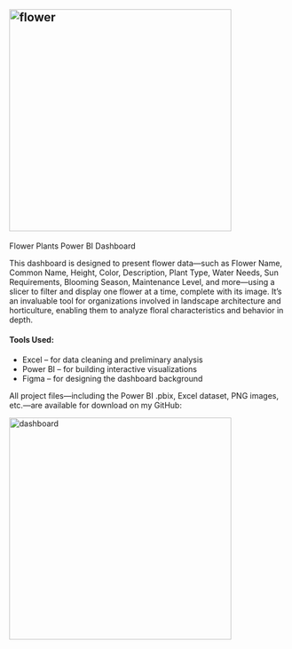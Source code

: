 ## <img width="400" height="400" alt="flower" src="https://github.com/user-attachments/assets/cf1552b9-7494-44df-84ec-ed9ac26cfb8e" />
Flower Plants Power BI Dashboard

This dashboard is designed to present flower data—such as Flower Name, Common Name, Height, Color, Description, Plant Type, Water Needs, Sun Requirements, Blooming Season, Maintenance Level, and more—using a slicer to filter and display one flower at a time, complete with its image. It’s an invaluable tool for organizations involved in landscape architecture and horticulture, enabling them to analyze floral characteristics and behavior in depth.

#### Tools Used:

- Excel – for data cleaning and preliminary analysis
- Power BI – for building interactive visualizations
- Figma – for designing the dashboard background

All project files—including the Power BI .pbix, Excel dataset, PNG images, etc.—are available for download on my GitHub:

<img width="400" height="400" alt="dashboard" src="[https://github.com/user-attachments/assets/cf1552b9-7494-44df-84ec-ed9ac26cfb8e](https://github.com/Sourabh3024/Flower_Plants-Dashboard/blob/88c8e05c1f114e9e4afd0042c7d154042cbbe337/Flower_Plants_Dashboard.jpg)" />
